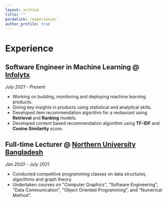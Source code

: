 ```yaml
---
layout: archive
title: ""
permalink: /experience/
author_profile: true
---
```


# Experience

## Software Engineer in Machine Learning @ [Infolytx](https://www.infolytx.com)
*July 2021 - Present*
* Working on building, monitoring and deploying machine learning products.
* Giving key insights in products using statistical and analytical skills.
* Developed item recommendation algorithm for a restaurant using **Retrieval** and **Ranking** models.
* Developed content based recommendation algorithm using **TF-IDF** and **Cosine Similarity** score.

## Full-time Lecturer @ [Northern University Bangladesh](https://nub.ac.bd)
*Jan 2020 - July 2021*
* Conducted competitive programming classes on data structures, algorithms and graph theory.
* Undertaken courses on "Computer Graphics", "Software Engineering", "Data Communication", "Object Oriented Programming", and "Numerical Method".